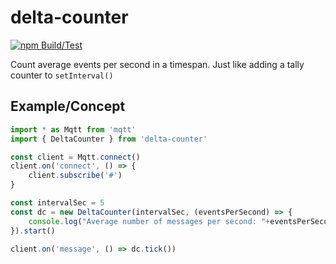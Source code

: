 # delta-counter
[![npm Build/Test](https://github.com/lmzdev/delta-counter/actions/workflows/node.js.yml/badge.svg)](https://github.com/lmzdev/delta-counter/actions/workflows/node.js.yml)

Count average events per second in a timespan. Just like adding a tally counter to ```setInterval()```

## Example/Concept
```js
import * as Mqtt from 'mqtt'
import { DeltaCounter } from 'delta-counter'

const client = Mqtt.connect()
client.on('connect', () => {
    client.subscribe('#')
}

const intervalSec = 5
const dc = new DeltaCounter(intervalSec, (eventsPerSecond) => {
    console.log("Average number of messages per second: "+eventsPerSecond)
}).start()

client.on('message', () => dc.tick())

```